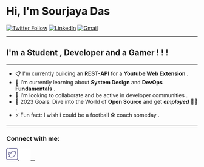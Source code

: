 # Hi, I'm Sourjaya Das

[![Twitter Follow](https://img.shields.io/badge/Twitter-1DA1F2?style=for-the-badge&logo=twitter&logoColor=white)](https://twitter.com/intent/follow?screen_name=sourjaya_das)
[![LinkedIn](https://img.shields.io/badge/LinkedIn-0077B5?style=for-the-badge&logo=linkedin&logoColor=white)](https://www.linkedin.com/in/sourjaya-das/)
[![Gmail](https://img.shields.io/badge/Gmail-D14836?style=for-the-badge&logo=gmail&logoColor=white)](https://mail.google.com/mail/u/example@gmail.com/?view=cm&to=sourjayaofficial@gmail.com)

---

## I'm a **Student** , **Developer** and a Gamer ! ! !
---
- 📋 I'm currently building an **REST-API** for a **Youtube Web Extension** .
- 🌱 I’m currently learning about **System Design** and **DevOps Fundamentals** .
- 👯 I’m looking to collaborate and be active in developer communities .
- 🥅 2023 Goals: Dive into the World of **Open Source** and get ***employed*** 👨‍💼 .
- ⚡ Fun fact: I wish i could be a football ⚽ coach someday . 

---
### Connect with me:

<a href="https://twitter.com/sourjaya_das"><img src="./img/twitter_dark.png#gh-dark-mode-only" alt="twitter_dark" width="30" height="30">
<a href="https://twitter.com/sourjaya_das#gh-light-mode-only"><img src="./img/twitter_light.png" alt="twitter_light" width="30" height="30">
&nbsp;&nbsp;

